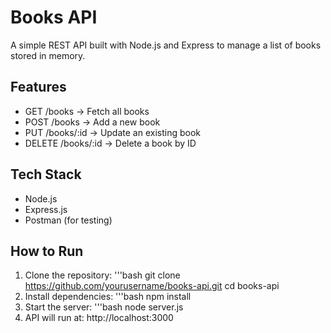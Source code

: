 # Books API

A simple REST API built with Node.js and Express to manage a list of books stored in memory.

## Features
- GET /books → Fetch all books
- POST /books → Add a new book
- PUT /books/:id → Update an existing book
- DELETE /books/:id → Delete a book by ID

## Tech Stack
- Node.js
- Express.js
- Postman (for testing)

## How to Run
1. Clone the repository:
   '''bash
   git clone https://github.com/yourusername/books-api.git
   cd books-api
2. Install dependencies:
   '''bash
   npm install
3. Start the server:
   '''bash
   node server.js
4. API will run at:
   http://localhost:3000
